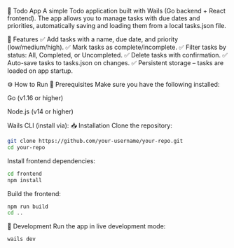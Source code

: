 📌 Todo App
A simple Todo application built with Wails (Go backend + React frontend). The app allows you to manage tasks with due dates and priorities, automatically saving and loading them from a local tasks.json file.

🚀 Features
✅ Add tasks with a name, due date, and priority (low/medium/high).
✅ Mark tasks as complete/incomplete.
✅ Filter tasks by status: All, Completed, or Uncompleted.
✅ Delete tasks with confirmation.
✅ Auto-save tasks to tasks.json on changes.
✅ Persistent storage – tasks are loaded on app startup.

⚙️ How to Run
📌 Prerequisites
Make sure you have the following installed:

Go (v1.16 or higher)

Node.js (v14 or higher)

Wails CLI (install via):
📥 Installation
Clone the repository:
```bash
git clone https://github.com/your-username/your-repo.git
cd your-repo
```
Install frontend dependencies:
```bash
cd frontend
npm install
```

Build the frontend:
```bash
npm run build
cd ..
```
🔧 Development
Run the app in live development mode:
```bash
wails dev
```